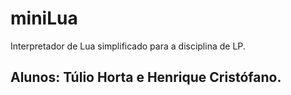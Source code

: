 # miniLua
Interpretador de Lua simplificado para a disciplina de LP.

## Alunos: Túlio Horta e Henrique Cristófano.
